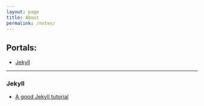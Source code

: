 ```yaml
---
layout: page
title: About
permalink: /notes/
---
```


## Portals:

- [Jekyll](#jekyll)

---

<span class="anchor" id="jekyll"></span>

### Jekyll

- [A good Jekyll tutorial](https://www.andrewmunsell.com/course/learning-jekyll-by-example/)


